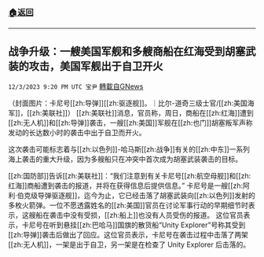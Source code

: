 ###  [:house:返回](README.md)
---


## 战争升级：一艘美国军舰和多艘商船在红海受到胡塞武装的攻击，美国军舰出于自卫开火
`12/3/2023 9:20 PM UTC 宝尹` [轉載自GNews](https://gnews.org/articles/2066858)

（封面图片：卡尼号[[zh:导弹]][[zh:驱逐舰]]。｜比尔-道奇三级士官/[[zh:美国海军]]，[[zh:美联社]]）
[[zh:美联社]]消息，官员称，周日，商船在[[zh:红海]]遭到[[zh:无人机]]和[[zh:导弹]]袭击，一艘[[zh:美国]]军舰在[[zh:也门]]胡塞叛军声称发动的长达数小时的袭击中出于自卫而开火。

这次袭击可能标志着与[[zh:以色列]]-哈马斯[[zh:战争]]有关的[[zh:中东]]一系列海上袭击的重大升级，因为多艘船只在冲突中首次成为胡塞武装袭击的目标。

[[zh:国防部]]告诉[[zh:美联社]]：“我们注意到有关卡尼号[[zh:航空母舰]]和[[zh:红海]]商船遭到袭击的报道，并将在获得信息后提供信息。”
卡尼号是一艘[[zh:阿利·伯克级导弹驱逐舰]]，迄今为止，它已经击落了胡塞武装向[[zh:以色列]]发射的多枚火箭弹。一位不愿透露姓名的[[zh:美国]]官员在讨论军事行动的早期细节时表示，这艘船在袭击中没有受损，[[zh:船上]]也没有人员受伤的报道。
这位官员表示，卡尼号在听到悬挂[[zh:巴哈马]]国旗的散货船“Unity Explorer”号称其受到[[zh:导弹]]袭击后做出了回应。这位官员表示，卡尼号在袭击过程中击落了两架[[zh:无人机]]，一架是出于自卫，另一架是在检查了 Unity Explorer 后击落的。


